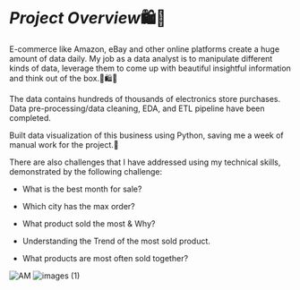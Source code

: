 # *Project Overview*🛍🛒

E-commerce like Amazon, eBay and other online platforms create a huge amount of data daily.
My job as a data analyst is to manipulate different kinds of data, leverage them to come up with beautiful insightful information and think out of the box.💯🛍🛒

The data contains hundreds of thousands of electronics store purchases. Data pre-processing/data cleaning, EDA, and ETL pipeline have been completed.

Built data visualization of this business using Python, saving me a week of manual work for the project.💯

There are also challenges that I have addressed using my technical skills, demonstrated by the following challenge:

* What is the best month for sale?

* Which city has the max order?

* What product sold the most & Why?

* Understanding the Trend of the most sold product.

* What products are most often sold together?

![AM](https://github.com/Huda30/Sales-Data-Analysis-E-Commerce-Case-Study/assets/130062839/bc68501d-b1d3-4f13-b6be-669fb2f37ef8)
![images (1)](https://github.com/Huda30/Sales-Data-Analysis-E-Commerce-Case-Study/assets/130062839/3b34c7ab-0363-4561-8dba-78bedc8f2820)

